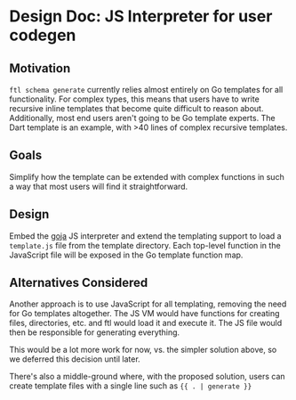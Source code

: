 # Design Doc: JS Interpreter for user codegen

## Motivation

`ftl schema generate` currently relies almost entirely on Go templates for all functionality. For complex types, this means that users have to write recursive inline templates that become quite difficult to reason about. Additionally, most end users aren't going to be Go template experts. The Dart template is an example, with >40 lines of complex recursive templates.

## Goals

Simplify how the template can be extended with complex functions in such a way that most users will find it straightforward.

## Design

Embed the [goja](https://github.com/dop251/goja) JS interpreter and extend the templating support to load a `template.js` file from the template directory. Each top-level function in the JavaScript file will be exposed in the Go template function map.

## Alternatives Considered

Another approach is to use JavaScript for all templating, removing the need for Go templates altogether. The JS VM would have functions for creating files, directories, etc. and ftl would load it and execute it. The JS file would then be responsible for generating everything.

This would be a lot more work for now, vs. the simpler solution above, so we deferred this decision until later.

There's also a middle-ground where, with the proposed
solution, users can create template files with a single
line such as `{{ . | generate }}`
